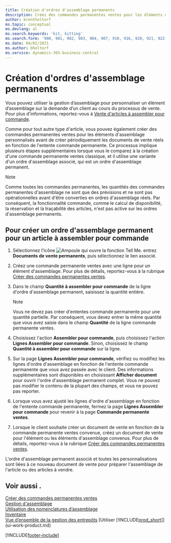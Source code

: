 ```yaml
---
title: Création d'ordres d'assemblage permanents
description: Créez des commandes permanentes ventes pour les éléments d'assemblage personnalisés avant d'effectuer régulièrement les documents de vente réels en fonction de l'entente commande permanente.
author: brentholtorf
ms.topic: conceptual
ms.devlang: al
ms.search.keywords: 'kit, kitting'
ms.search.form: '900, 901, 902, 903, 904, 907, 910, 916, 920, 921, 922, 923, 940, 941, 942, 930, 931, 932, 914, 915, 905'
ms.date: 04/01/2021
ms.author: bholtorf
ms.service: dynamics-365-business-central
---
```

# Création d'ordres d'assemblage permanents

Vous pouvez utiliser la gestion d’assemblage pour personnaliser un élément d’assemblage sur la demande d’un client au cours du processus de vente. Pour plus d'informations, reportez-vous à [Vente d'articles à assembler pour commande](assembly-how-to-sell-items-assembled-to-order.md).  

 Comme pour tout autre type d'article, vous pouvez également créer des commandes permanentes ventes pour les éléments d'assemblage personnalisés avant de créer périodiquement les documents de vente réels en fonction de l'entente commande permanente. Ce processus implique plusieurs étapes supplémentaires lorsque vous le comparez à la création d'une commande permanente ventes classique, et il utilise une variante d'un ordre d'assemblage associé, qui est un ordre d'assemblage permanent.

> [!NOTE]  
>  Comme toutes les commandes permanentes, les quantités des commandes permanentes d'assemblage ne sont que des prévisions et ne sont pas opérationnelles avant d'être converties en ordres d'assemblage réels. Par conséquent, la fonctionnalité commande, comme le calcul de disponibilité, la réservation et la traçabilité des articles, n'est pas active sur les ordres d'assemblage permanents.  

## Pour créer un ordre d'assemblage permanent pour un article à assembler pour commande  

1. Sélectionnez l’icône ![Ampoule qui ouvre la fonction Tell Me.](media/ui-search/search_small.png "Dites-moi ce que vous voulez faire") entrez **Documents de vente permanents**, puis sélectionnez le lien associé.  
2. Créez une commande permanente ventes avec une ligne pour un élément d'assemblage. Pour plus de détails, reportez-vous à la rubrique [Créer des commandes permanentes ventes](sales-how-to-create-blanket-sales-orders.md).  
3. Dans le champ **Quantité à assembler pour commande** de la ligne d'ordre d'assemblage permanent, saisissez la quantité entière.

    > [!NOTE]  
    >  Vous ne devez pas créer d'ententes commande permanente pour une quantité partielle. Par conséquent, vous devez entrer la même quantité que vous avez saisie dans le champ **Quantité** de la ligne commande permanente ventes.  

4. Choisissez l'action **Assembler pour commande**, puis choisissez l'action **Lignes Assembler pour commande**. Sinon, choisissez le champ **Quantité à assembler pour commande** sur la ligne.  
5. Sur la page **Lignes Assembler pour commande**, vérifiez ou modifiez les lignes d'ordre d'assemblage en fonction de l'entente commande permanente que vous avez passée avec le client. Des informations supplémentaires sont disponibles en choisissant **Afficher document** pour ouvrir l'ordre d'assemblage permanent complet. Vous ne pouvez pas modifier le contenu de la plupart des champs, et vous ne pouvez pas reporter.  
6. Lorsque vous avez ajusté les lignes d'ordre d'assemblage en fonction de l'entente commande permanente, fermez la page **Lignes Assembler pour commande** pour revenir à la page **Commande permanente ventes**.  
7. Lorsque le client souhaite créer un document de vente en fonction de la commande permanente ventes convenue, créez un document de vente pour l'élément ou les éléments d'assemblage convenus. Pour plus de détails, reportez-vous à la rubrique [Créer des commandes permanentes ventes](sales-how-to-create-blanket-sales-orders.md).

L'ordre d'assemblage permanent associé et toutes les personnalisations sont liées à ce nouveau document de vente pour préparer l'assemblage de l'article ou des articles à vendre.  

## Voir aussi .

[Créer des commandes permanentes ventes](sales-how-to-create-blanket-sales-orders.md)  
[Gestion d'assemblage](assembly-assemble-items.md)  
[Utilisation des nomenclatures d’assemblage](assembly-how-work-assembly-boms.md)  
[Inventaire](inventory-manage-inventory.md)  
[Vue d’ensemble de la gestion des entrepôts](design-details-warehouse-management.md)
[Utiliser [!INCLUDE[prod_short](includes/prod_short.md)]](ui-work-product.md)


[!INCLUDE[footer-include](includes/footer-banner.md)]